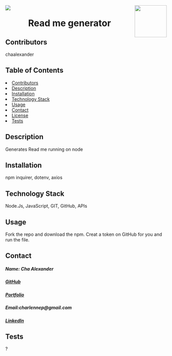 
<img align="left" src= "https://img.shields.io/badge/License-MIT-green">
<img align="right" width="100" height="100" src="https://avatars1.githubusercontent.com/u/59755481?v=4">
<h1 align= "center">Read me generator</h1> 
<h2 id="contributors"> Contributors </h2>
<p>chaalexander</p> 
<h2> Table of Contents </h2>
<li><a href="#contributors">Contributors</a></li>   
<li><a href="#description">Description</a></li>  
<li><a href="#installation">Installation</a></li> 
<li><a href="#tech">Technology Stack</a></li> 
<li><a href="#usage">Usage</a></li> 
<li><a href="#contact">Contact</a></li> 
<li><a href="#license">License</a></li> 
<li><a href="#tests">Tests</a></li> 
<h2 id="description"> Description </h2>
<p>Generates Read me running on node</p>   
<h2 id="installation"> Installation </h2>
<p>npm inquirer, dotenv, axios</p>          
<h2 id="tech"> Technology Stack </h2>          
<p>Node.Js, JavaScript, GIT, GitHub, APIs</p>          
<h2 id="usage"> Usage </h2>
<p>Fork the repo and download the npm. Creat a token on GitHub for you and run the file.</p>   
<h2 id="contact"> Contact </h2>         
<h5> Name: Cha Alexander</h5>       
<h5><a href= "https://github.com/chaalexander">GitHub</a></h5>    
<h5><a href= "https://chaalexander.github.io/">Portfolio</a></h5>  
<h5>Email:charlennep@gmail.com</h5>       
<h5><a href= "https://www.linkedin.com/in/cha-alexander">LinkedIn</a></h5>    
<h2 id="tests">Tests</h2>
<p>?</p>